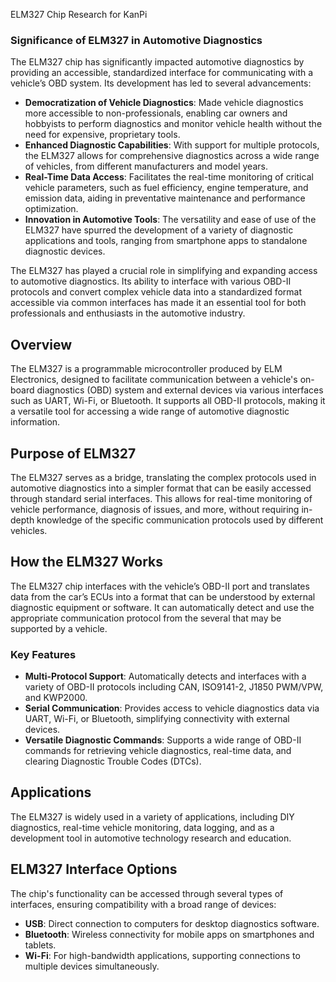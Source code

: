 ELM327 Chip Research for KanPi

### Significance of ELM327 in Automotive Diagnostics
The ELM327 chip has significantly impacted automotive diagnostics by providing an accessible, standardized interface for communicating with a vehicle’s OBD system. Its development has led to several advancements:

- **Democratization of Vehicle Diagnostics**: Made vehicle diagnostics more accessible to non-professionals, enabling car owners and hobbyists to perform diagnostics and monitor vehicle health without the need for expensive, proprietary tools.
- **Enhanced Diagnostic Capabilities**: With support for multiple protocols, the ELM327 allows for comprehensive diagnostics across a wide range of vehicles, from different manufacturers and model years.
- **Real-Time Data Access**: Facilitates the real-time monitoring of critical vehicle parameters, such as fuel efficiency, engine temperature, and emission data, aiding in preventative maintenance and performance optimization.
- **Innovation in Automotive Tools**: The versatility and ease of use of the ELM327 have spurred the development of a variety of diagnostic applications and tools, ranging from smartphone apps to standalone diagnostic devices.

The ELM327 has played a crucial role in simplifying and expanding access to automotive diagnostics. Its ability to interface with various OBD-II protocols and convert complex vehicle data into a standardized format accessible via common interfaces has made it an essential tool for both professionals and enthusiasts in the automotive industry.

## Overview
The ELM327 is a programmable microcontroller produced by ELM Electronics, designed to facilitate communication between a vehicle's on-board diagnostics (OBD) system and external devices via various interfaces such as UART, Wi-Fi, or Bluetooth. It supports all OBD-II protocols, making it a versatile tool for accessing a wide range of automotive diagnostic information.

## Purpose of ELM327
The ELM327 serves as a bridge, translating the complex protocols used in automotive diagnostics into a simpler format that can be easily accessed through standard serial interfaces. This allows for real-time monitoring of vehicle performance, diagnosis of issues, and more, without requiring in-depth knowledge of the specific communication protocols used by different vehicles.

## How the ELM327 Works
The ELM327 chip interfaces with the vehicle’s OBD-II port and translates data from the car’s ECUs into a format that can be understood by external diagnostic equipment or software. It can automatically detect and use the appropriate communication protocol from the several that may be supported by a vehicle.

### Key Features
- **Multi-Protocol Support**: Automatically detects and interfaces with a variety of OBD-II protocols including CAN, ISO9141-2, J1850 PWM/VPW, and KWP2000.
- **Serial Communication**: Provides access to vehicle diagnostics data via UART, Wi-Fi, or Bluetooth, simplifying connectivity with external devices.
- **Versatile Diagnostic Commands**: Supports a wide range of OBD-II commands for retrieving vehicle diagnostics, real-time data, and clearing Diagnostic Trouble Codes (DTCs).

## Applications
The ELM327 is widely used in a variety of applications, including DIY diagnostics, real-time vehicle monitoring, data logging, and as a development tool in automotive technology research and education.

## ELM327 Interface Options
The chip's functionality can be accessed through several types of interfaces, ensuring compatibility with a broad range of devices:
- **USB**: Direct connection to computers for desktop diagnostics software.
- **Bluetooth**: Wireless connectivity for mobile apps on smartphones and tablets.
- **Wi-Fi**: For high-bandwidth applications, supporting connections to multiple devices simultaneously.